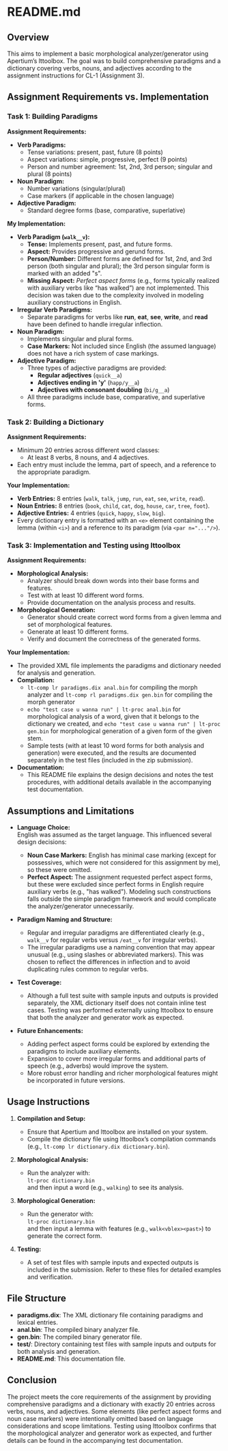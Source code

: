 # README.md

## Overview

This aims to implement a basic morphological analyzer/generator using Apertium’s lttoolbox. The goal was to build comprehensive paradigms and a dictionary covering verbs, nouns, and adjectives according to the assignment instructions for CL-1 (Assignment 3).

## Assignment Requirements vs. Implementation

### Task 1: Building Paradigms

**Assignment Requirements:**
- **Verb Paradigms:**
  - Tense variations: present, past, future (8 points)
  - Aspect variations: simple, progressive, perfect (9 points)
  - Person and number agreement: 1st, 2nd, 3rd person; singular and plural (8 points)
- **Noun Paradigm:**
  - Number variations (singular/plural)
  - Case markers (if applicable in the chosen language)
- **Adjective Paradigm:**
  - Standard degree forms (base, comparative, superlative)

**My Implementation:**
- **Verb Paradigm (`walk__v`):**
  - **Tense:** Implements present, past, and future forms.
  - **Aspect:** Provides progressive and gerund forms.
  - **Person/Number:** Different forms are defined for 1st, 2nd, and 3rd person (both singular and plural); the 3rd person singular form is marked with an added "s".
  - **Missing Aspect:** *Perfect aspect forms* (e.g., forms typically realized with auxiliary verbs like “has walked”) are not implemented. This decision was taken due to the complexity involved in modeling auxiliary constructions in English.
- **Irregular Verb Paradigms:**
  - Separate paradigms for verbs like **run**, **eat**, **see**, **write**, and **read** have been defined to handle irregular inflection.
- **Noun Paradigm:**
  - Implements singular and plural forms.
  - **Case Markers:** Not included since English (the assumed language) does not have a rich system of case markings.
- **Adjective Paradigm:**
  - Three types of adjective paradigms are provided:
    - **Regular adjectives** (`quick__a`)
    - **Adjectives ending in 'y'** (`happ/y__a`)
    - **Adjectives with consonant doubling** (`bi/g__a`)
  - All three paradigms include base, comparative, and superlative forms.

### Task 2: Building a Dictionary

**Assignment Requirements:**
- Minimum 20 entries across different word classes:
  - At least 8 verbs, 8 nouns, and 4 adjectives.
- Each entry must include the lemma, part of speech, and a reference to the appropriate paradigm.

**Your Implementation:**
- **Verb Entries:** 8 entries (`walk`, `talk`, `jump`, `run`, `eat`, `see`, `write`, `read`).
- **Noun Entries:** 8 entries (`book`, `child`, `cat`, `dog`, `house`, `car`, `tree`, `foot`).
- **Adjective Entries:** 4 entries (`quick`, `happy`, `slow`, `big`).
- Every dictionary entry is formatted with an `<e>` element containing the lemma (within `<i>`) and a reference to its paradigm (via `<par n="..."/>`).

### Task 3: Implementation and Testing using lttoolbox

**Assignment Requirements:**
- **Morphological Analysis:**
  - Analyzer should break down words into their base forms and features.
  - Test with at least 10 different word forms.
  - Provide documentation on the analysis process and results.
- **Morphological Generation:**
  - Generator should create correct word forms from a given lemma and set of morphological features.
  - Generate at least 10 different forms.
  - Verify and document the correctness of the generated forms.

**Your Implementation:**
- The provided XML file implements the paradigms and dictionary needed for analysis and generation.
- **Compilation:**
  - `lt-comp lr paradigms.dix anal.bin` for compiling the morph analyzer and `lt-comp rl paradigms.dix gen.bin` for compiling the morph generator
  - `echo "test case u wanna run" | lt-proc anal.bin` for morphological analysis of a word, given that it belongs to the dictionary we created, and `echo "test case u wanna run" | lt-proc gen.bin` for morphological generation of a given form of the given stem.
  - Sample tests (with at least 10 word forms for both analysis and generation) were executed, and the results are documented separately in the test files (included in the zip submission).
- **Documentation:**
  - This README file explains the design decisions and notes the test procedures, with additional details available in the accompanying test documentation.

## Assumptions and Limitations

- **Language Choice:**  
  English was assumed as the target language. This influenced several design decisions:
  - **Noun Case Markers:** English has minimal case marking (except for possessives, which were not considered for this assignment by me), so these were omitted.
  - **Perfect Aspect:** The assignment requested perfect aspect forms, but these were excluded since perfect forms in English require auxiliary verbs (e.g., "has walked"). Modeling such constructions falls outside the simple paradigm framework and would complicate the analyzer/generator unnecessarily.

- **Paradigm Naming and Structure:**
  - Regular and irregular paradigms are differentiated clearly (e.g., `walk__v` for regular verbs versus `/eat__v` for irregular verbs).
  - The irregular paradigms use a naming convention that may appear unusual (e.g., using slashes or abbreviated markers). This was chosen to reflect the differences in inflection and to avoid duplicating rules common to regular verbs.

- **Test Coverage:**
  - Although a full test suite with sample inputs and outputs is provided separately, the XML dictionary itself does not contain inline test cases. Testing was performed externally using lttoolbox to ensure that both the analyzer and generator work as expected.

- **Future Enhancements:**
  - Adding perfect aspect forms could be explored by extending the paradigms to include auxiliary elements.
  - Expansion to cover more irregular forms and additional parts of speech (e.g., adverbs) would improve the system.
  - More robust error handling and richer morphological features might be incorporated in future versions.

## Usage Instructions

1. **Compilation and Setup:**
   - Ensure that Apertium and lttoolbox are installed on your system.
   - Compile the dictionary file using lttoolbox’s compilation commands (e.g., `lt-comp lr dictionary.dix dictionary.bin`).

2. **Morphological Analysis:**
   - Run the analyzer with:  
     `lt-proc dictionary.bin`  
     and then input a word (e.g., `walking`) to see its analysis.

3. **Morphological Generation:**
   - Run the generator with:  
     `lt-proc dictionary.bin`  
     and then input a lemma with features (e.g., `walk<vblex><past>`) to generate the correct form.

4. **Testing:**
   - A set of test files with sample inputs and expected outputs is included in the submission. Refer to these files for detailed examples and verification.

## File Structure

- **paradigms.dix**: The XML dictionary file containing paradigms and lexical entries.
- **anal.bin**: The compiled binary analyzer file.
- **gen.bin**: The compiled binary generator file.
- **test/**: Directory containing test files with sample inputs and outputs for both analysis and generation.
- **README.md**: This documentation file.

## Conclusion

The project meets the core requirements of the assignment by providing comprehensive paradigms and a dictionary with exactly 20 entries across verbs, nouns, and adjectives. Some elements (like perfect aspect forms and noun case markers) were intentionally omitted based on language considerations and scope limitations. Testing using lttoolbox confirms that the morphological analyzer and generator work as expected, and further details can be found in the accompanying test documentation.

